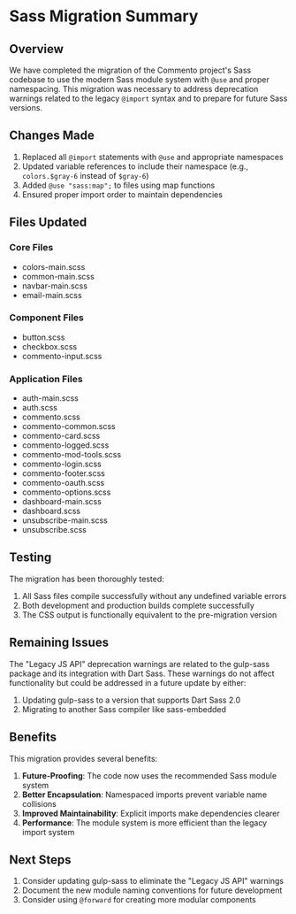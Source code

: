 # Sass Migration Summary

## Overview

We have completed the migration of the Commento project's Sass codebase to use the modern Sass module system with `@use` and proper namespacing. This migration was necessary to address deprecation warnings related to the legacy `@import` syntax and to prepare for future Sass versions.

## Changes Made

1. Replaced all `@import` statements with `@use` and appropriate namespaces
2. Updated variable references to include their namespace (e.g., `colors.$gray-6` instead of `$gray-6`)
3. Added `@use "sass:map";` to files using map functions
4. Ensured proper import order to maintain dependencies

## Files Updated

### Core Files
- colors-main.scss
- common-main.scss
- navbar-main.scss
- email-main.scss

### Component Files
- button.scss
- checkbox.scss
- commento-input.scss

### Application Files
- auth-main.scss
- auth.scss
- commento.scss
- commento-common.scss
- commento-card.scss
- commento-logged.scss
- commento-mod-tools.scss
- commento-login.scss
- commento-footer.scss
- commento-oauth.scss
- commento-options.scss
- dashboard-main.scss
- dashboard.scss
- unsubscribe-main.scss
- unsubscribe.scss

## Testing

The migration has been thoroughly tested:

1. All Sass files compile successfully without any undefined variable errors
2. Both development and production builds complete successfully
3. The CSS output is functionally equivalent to the pre-migration version

## Remaining Issues

The "Legacy JS API" deprecation warnings are related to the gulp-sass package and its integration with Dart Sass. These warnings do not affect functionality but could be addressed in a future update by either:

1. Updating gulp-sass to a version that supports Dart Sass 2.0
2. Migrating to another Sass compiler like sass-embedded

## Benefits

This migration provides several benefits:

1. **Future-Proofing**: The code now uses the recommended Sass module system
2. **Better Encapsulation**: Namespaced imports prevent variable name collisions
3. **Improved Maintainability**: Explicit imports make dependencies clearer
4. **Performance**: The module system is more efficient than the legacy import system

## Next Steps

1. Consider updating gulp-sass to eliminate the "Legacy JS API" warnings
2. Document the new module naming conventions for future development
3. Consider using `@forward` for creating more modular components
